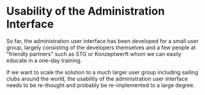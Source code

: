 # Usability of the Administration Interface

So far, the administration user interface has been developed for a small user group, largely consisting of the developers themselves and a few people at "friendly partners" such as STG or Konzeptwerft whom we can easily educate in a one-day training.

If we want to scale the solution to a much larger user group including sailing clubs around the world, the usability of the administration user interface needs to be re-thought and probably be re-implemented to a large degree.